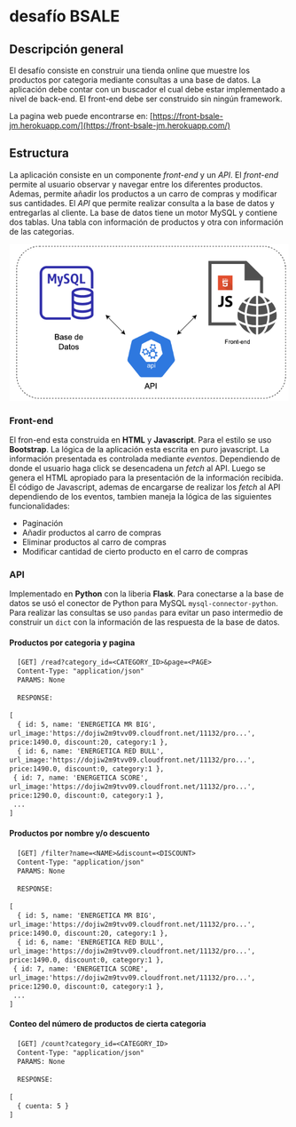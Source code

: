 # desafío BSALE

## Descripción general

El desafío consiste en construir una tienda online que muestre los productos por categoria mediante consultas a una base de datos. La aplicación debe contar con un buscador el cual debe estar implementado a nivel de back-end. El front-end debe ser construido sin ningún framework.

La pagina web puede encontrarse en: [https://front-bsale-jm.herokuapp.com/](https://front-bsale-jm.herokuapp.com/)

## Estructura

La aplicación consiste en un componente *front-end* y un *API*. El *front-end* permite al usuario observar y navegar entre los diferentes productos. Ademas, permite añadir los productos a un carro de compras y modificar sus cantidades. El *API* que permite realizar consulta a la base de datos y entregarlas al cliente. La base de datos tiene un motor MySQL y contiene dos tablas. Una tabla con información de productos y otra con información de las categorias.

![diagrama](diagram.png)

### Front-end

El fron-end esta construida en **HTML** y **Javascript**. Para el estilo se uso **Bootstrap**. La lógica de la aplicación esta escrita en puro javascript.  La información presentada es controlada mediante *eventos*. Dependiendo de donde el usuario haga click se desencadena un *fetch* al API. Luego se genera el HTML apropiado para la presentación de la información recibida. El código de Javascript, ademas de encargarse de realizar los *fetch* al API dependiendo de los eventos, tambien maneja la lógica de las siguientes funcionalidades:

- Paginación
- Añadir productos al carro de compras
- Eliminar productos al carro de compras
- Modificar cantidad de cierto producto en el carro de compras

### API

Implementado en **Python** con la liberia **Flask**. Para conectarse a la base de datos se usó el conector de Python para MySQL `mysql-connector-python`. Para realizar las consultas se uso `pandas` para evitar un paso intermedio de construir un `dict` con la información de las respuesta de la base de datos.

#### Productos por categoria y pagina
```
  [GET] /read?category_id=<CATEGORY_ID>&page=<PAGE>
  Content-Type: "application/json"
  PARAMS: None

  RESPONSE:

[
  { id: 5, name: 'ENERGETICA MR BIG', url_image:'https://dojiw2m9tvv09.cloudfront.net/11132/pro...', price:1490.0, discount:20, category:1 },
  { id: 6, name: 'ENERGETICA RED BULL', url_image:'https://dojiw2m9tvv09.cloudfront.net/11132/pro...', price:1490.0, discount:0, category:1 },
 { id: 7, name: 'ENERGETICA SCORE', url_image:'https://dojiw2m9tvv09.cloudfront.net/11132/pro...', price:1290.0, discount:0, category:1 },
 ...
]
```

#### Productos por nombre y/o descuento
```
  [GET] /filter?name=<NAME>&discount=<DISCOUNT>
  Content-Type: "application/json"
  PARAMS: None

  RESPONSE:

[
  { id: 5, name: 'ENERGETICA MR BIG', url_image:'https://dojiw2m9tvv09.cloudfront.net/11132/pro...', price:1490.0, discount:20, category:1 },
  { id: 6, name: 'ENERGETICA RED BULL', url_image:'https://dojiw2m9tvv09.cloudfront.net/11132/pro...', price:1490.0, discount:0, category:1 },
 { id: 7, name: 'ENERGETICA SCORE', url_image:'https://dojiw2m9tvv09.cloudfront.net/11132/pro...', price:1290.0, discount:0, category:1 },
 ...
]
```

#### Conteo del número de productos de cierta categoria
```
  [GET] /count?category_id=<CATEGORY_ID>
  Content-Type: "application/json"
  PARAMS: None

  RESPONSE:

[
  { cuenta: 5 }
]
```